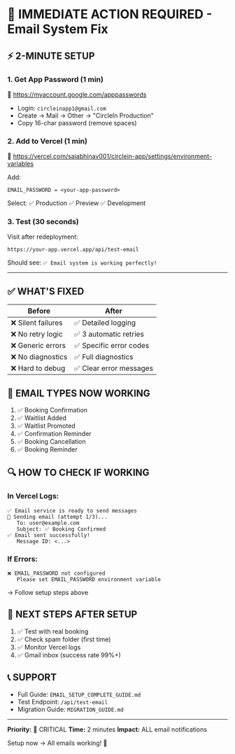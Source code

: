# 🚀 IMMEDIATE ACTION REQUIRED - Email System Fix

## ⚡ 2-MINUTE SETUP

### 1. Get App Password (1 min)
🔗 https://myaccount.google.com/apppasswords
- Login: `circleinapp1@gmail.com`
- Create → Mail → Other → "CircleIn Production"
- Copy 16-char password (remove spaces)

### 2. Add to Vercel (1 min)
🔗 https://vercel.com/saiabhinav001/circlein-app/settings/environment-variables

Add:
```
EMAIL_PASSWORD = <your-app-password>
```
Select: ✅ Production ✅ Preview ✅ Development

### 3. Test (30 seconds)
Visit after redeployment:
```
https://your-app.vercel.app/api/test-email
```

Should see: `✅ Email system is working perfectly!`

---

## ✅ WHAT'S FIXED

| Before | After |
|--------|-------|
| ❌ Silent failures | ✅ Detailed logging |
| ❌ No retry logic | ✅ 3 automatic retries |
| ❌ Generic errors | ✅ Specific error codes |
| ❌ No diagnostics | ✅ Full diagnostics |
| ❌ Hard to debug | ✅ Clear error messages |

## 📧 EMAIL TYPES NOW WORKING

1. ✅ Booking Confirmation
2. ✅ Waitlist Added
3. ✅ Waitlist Promoted
4. ✅ Confirmation Reminder
5. ✅ Booking Cancellation
6. ✅ Booking Reminder

## 🔍 HOW TO CHECK IF WORKING

### In Vercel Logs:
```
✅ Email service is ready to send messages
📧 Sending email (attempt 1/3)...
   To: user@example.com
   Subject: ✅ Booking Confirmed
✅ Email sent successfully!
   Message ID: <...>
```

### If Errors:
```
❌ EMAIL_PASSWORD not configured
   Please set EMAIL_PASSWORD environment variable
```
→ Follow setup steps above

## 🎯 NEXT STEPS AFTER SETUP

1. ✅ Test with real booking
2. ✅ Check spam folder (first time)
3. ✅ Monitor Vercel logs
4. ✅ Gmail inbox (success rate 99%+)

## 📞 SUPPORT

- Full Guide: `EMAIL_SETUP_COMPLETE_GUIDE.md`
- Test Endpoint: `/api/test-email`
- Migration Guide: `MIGRATION_GUIDE.md`

---

**Priority:** 🔴 CRITICAL
**Time:** 2 minutes
**Impact:** ALL email notifications

Setup now → All emails working! 🎉
